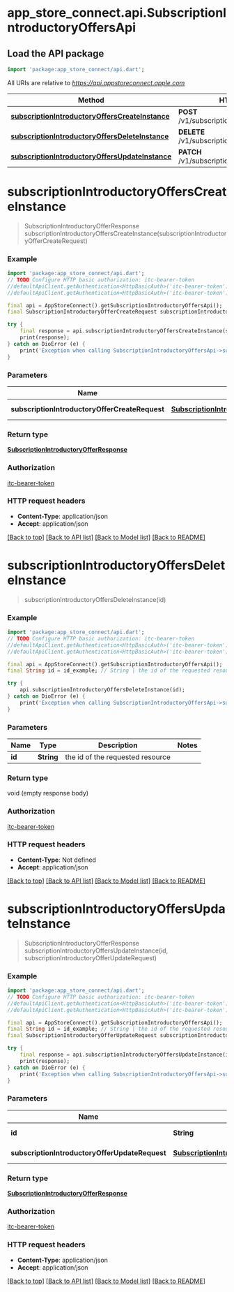 # app_store_connect.api.SubscriptionIntroductoryOffersApi

## Load the API package
```dart
import 'package:app_store_connect/api.dart';
```

All URIs are relative to *https://api.appstoreconnect.apple.com*

Method | HTTP request | Description
------------- | ------------- | -------------
[**subscriptionIntroductoryOffersCreateInstance**](SubscriptionIntroductoryOffersApi.md#subscriptionintroductoryofferscreateinstance) | **POST** /v1/subscriptionIntroductoryOffers | 
[**subscriptionIntroductoryOffersDeleteInstance**](SubscriptionIntroductoryOffersApi.md#subscriptionintroductoryoffersdeleteinstance) | **DELETE** /v1/subscriptionIntroductoryOffers/{id} | 
[**subscriptionIntroductoryOffersUpdateInstance**](SubscriptionIntroductoryOffersApi.md#subscriptionintroductoryoffersupdateinstance) | **PATCH** /v1/subscriptionIntroductoryOffers/{id} | 


# **subscriptionIntroductoryOffersCreateInstance**
> SubscriptionIntroductoryOfferResponse subscriptionIntroductoryOffersCreateInstance(subscriptionIntroductoryOfferCreateRequest)



### Example
```dart
import 'package:app_store_connect/api.dart';
// TODO Configure HTTP basic authorization: itc-bearer-token
//defaultApiClient.getAuthentication<HttpBasicAuth>('itc-bearer-token').username = 'YOUR_USERNAME'
//defaultApiClient.getAuthentication<HttpBasicAuth>('itc-bearer-token').password = 'YOUR_PASSWORD';

final api = AppStoreConnect().getSubscriptionIntroductoryOffersApi();
final SubscriptionIntroductoryOfferCreateRequest subscriptionIntroductoryOfferCreateRequest = ; // SubscriptionIntroductoryOfferCreateRequest | SubscriptionIntroductoryOffer representation

try {
    final response = api.subscriptionIntroductoryOffersCreateInstance(subscriptionIntroductoryOfferCreateRequest);
    print(response);
} catch on DioError (e) {
    print('Exception when calling SubscriptionIntroductoryOffersApi->subscriptionIntroductoryOffersCreateInstance: $e\n');
}
```

### Parameters

Name | Type | Description  | Notes
------------- | ------------- | ------------- | -------------
 **subscriptionIntroductoryOfferCreateRequest** | [**SubscriptionIntroductoryOfferCreateRequest**](SubscriptionIntroductoryOfferCreateRequest.md)| SubscriptionIntroductoryOffer representation | 

### Return type

[**SubscriptionIntroductoryOfferResponse**](SubscriptionIntroductoryOfferResponse.md)

### Authorization

[itc-bearer-token](../README.md#itc-bearer-token)

### HTTP request headers

 - **Content-Type**: application/json
 - **Accept**: application/json

[[Back to top]](#) [[Back to API list]](../README.md#documentation-for-api-endpoints) [[Back to Model list]](../README.md#documentation-for-models) [[Back to README]](../README.md)

# **subscriptionIntroductoryOffersDeleteInstance**
> subscriptionIntroductoryOffersDeleteInstance(id)



### Example
```dart
import 'package:app_store_connect/api.dart';
// TODO Configure HTTP basic authorization: itc-bearer-token
//defaultApiClient.getAuthentication<HttpBasicAuth>('itc-bearer-token').username = 'YOUR_USERNAME'
//defaultApiClient.getAuthentication<HttpBasicAuth>('itc-bearer-token').password = 'YOUR_PASSWORD';

final api = AppStoreConnect().getSubscriptionIntroductoryOffersApi();
final String id = id_example; // String | the id of the requested resource

try {
    api.subscriptionIntroductoryOffersDeleteInstance(id);
} catch on DioError (e) {
    print('Exception when calling SubscriptionIntroductoryOffersApi->subscriptionIntroductoryOffersDeleteInstance: $e\n');
}
```

### Parameters

Name | Type | Description  | Notes
------------- | ------------- | ------------- | -------------
 **id** | **String**| the id of the requested resource | 

### Return type

void (empty response body)

### Authorization

[itc-bearer-token](../README.md#itc-bearer-token)

### HTTP request headers

 - **Content-Type**: Not defined
 - **Accept**: application/json

[[Back to top]](#) [[Back to API list]](../README.md#documentation-for-api-endpoints) [[Back to Model list]](../README.md#documentation-for-models) [[Back to README]](../README.md)

# **subscriptionIntroductoryOffersUpdateInstance**
> SubscriptionIntroductoryOfferResponse subscriptionIntroductoryOffersUpdateInstance(id, subscriptionIntroductoryOfferUpdateRequest)



### Example
```dart
import 'package:app_store_connect/api.dart';
// TODO Configure HTTP basic authorization: itc-bearer-token
//defaultApiClient.getAuthentication<HttpBasicAuth>('itc-bearer-token').username = 'YOUR_USERNAME'
//defaultApiClient.getAuthentication<HttpBasicAuth>('itc-bearer-token').password = 'YOUR_PASSWORD';

final api = AppStoreConnect().getSubscriptionIntroductoryOffersApi();
final String id = id_example; // String | the id of the requested resource
final SubscriptionIntroductoryOfferUpdateRequest subscriptionIntroductoryOfferUpdateRequest = ; // SubscriptionIntroductoryOfferUpdateRequest | SubscriptionIntroductoryOffer representation

try {
    final response = api.subscriptionIntroductoryOffersUpdateInstance(id, subscriptionIntroductoryOfferUpdateRequest);
    print(response);
} catch on DioError (e) {
    print('Exception when calling SubscriptionIntroductoryOffersApi->subscriptionIntroductoryOffersUpdateInstance: $e\n');
}
```

### Parameters

Name | Type | Description  | Notes
------------- | ------------- | ------------- | -------------
 **id** | **String**| the id of the requested resource | 
 **subscriptionIntroductoryOfferUpdateRequest** | [**SubscriptionIntroductoryOfferUpdateRequest**](SubscriptionIntroductoryOfferUpdateRequest.md)| SubscriptionIntroductoryOffer representation | 

### Return type

[**SubscriptionIntroductoryOfferResponse**](SubscriptionIntroductoryOfferResponse.md)

### Authorization

[itc-bearer-token](../README.md#itc-bearer-token)

### HTTP request headers

 - **Content-Type**: application/json
 - **Accept**: application/json

[[Back to top]](#) [[Back to API list]](../README.md#documentation-for-api-endpoints) [[Back to Model list]](../README.md#documentation-for-models) [[Back to README]](../README.md)

